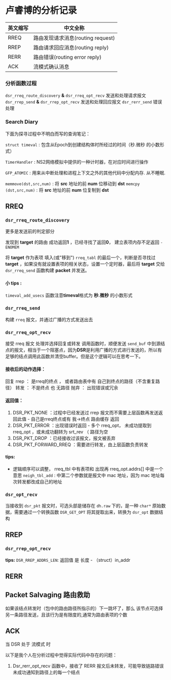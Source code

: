 # 卢睿博的分析记录

| 英文缩写 | 中文全称                          |
| -------- | --------------------------------- |
| RREQ     | 路由发现请求消息(routing request) |
| RREP     | 路由请求回应消息(routing reply)   |
| RERR     | 路由错误(routing error reply)   |
| ACK      | 流模式确认消息                   |

### 分析函数过程

`dsr_rreq_route_discovery` **&** `dsr_rreq_opt_recv` 发送和处理请求报文
`dsr_rrep_send` **&** `dsr_rrep_opt_recv` 发送和处理回应报文
`dsr_rerr_send` 错误处理

### Search Diary

下面为探寻过程中不明白而写的查询笔记：

`struct timeval` : 包含从Epoch到创建结构体时所经过的时间（秒.微秒 的小数形式）

`TimerHandler` : NS2网络模拟中提供的一种计时器，在对应时间进行操作

`GFP_ATOMIC` : 用来从中断处理和进程上下文之外的其他代码中分配内存. 从不睡眠.



`memmove(dst,src,num)` : 将 **src** 地址的前 **num** 位移动到 **dst**
`memcpy (dst,src,num)` : 将 **src** 地址的前 **num** 位复制到 **dst**
## RREQ

### `dsr_rreq_route_discovery`

更多是发送前的判定部分

发现到 **target** 的路由 成功返回**1** ，已经寻找了返回**0**， 建立表项内存不足返回 `-ENOMEM`

将 **target** 作为表项 填入(或"移到") `rreq_tabl` 的最后一个，判断是否寻找过 **target** ，如果没有就设置表项的相关状态，设置一个定时器，最后将 **target** 交给 `dsr_rreq_send` 函数构建 **packet** 并发送。

#### 小 tips :

`timeval_add_usecs` 函数注意**timeval**格式为 **秒.微秒** 的小数形式 


### `dsr_rreq_send`

构建 `rreq` 报文，并通过广播的方式发送出去

### `dsr_rreq_opt_recv`

接受 rreq 报文 处理并选择回复或转发
调用函数时，顺便发送 `send_buf` 中到源结点的报文，相当于一个阻塞点，因为**DSR**是利用广播的方式进行发送的，所以有足够的结点调用此函数并清空buffer。但是这个逻辑可以在思考一下。
#### 接收后的动作选择：
回复 rrep ： 是rreq的终点 ， 或者路由表中有 自己到终点的路径（不含重复路径）
转发 ： 不是终点 也 无路径
抛弃 ： 出现错误或冗余
#### 返回值：
1. DSR_PKT_NONE ：过程中已经发送过 rrep 报文而不需要上层函数再发送返回此值 - 自己是rreq终点或有 我->终点 路由缓存 返回
2. DSR_PKT_ERROR ：出现错误时返回 - 多个 rreq_opt， 未成功提取到 rreq_opt ，或未成功翻转为 srt_rev （ 路径为空
3. DSR_PKT_DROP  ：已经接收过该报文，报文被丢弃
4. DSR_PKT_FORWARD_RREQ ：需要进行转发，由上层函数负责转发
#### tips:
* 逻辑顺序可以调整， rreq_tbl 中有表项和 出现再 rreq_opt.addrs[] 中是一个意思
`neigh_tbl_add` : 中第二个参数就是报文中 mac 地址，因为 mac 地址每次转发都改成自己的地址

### `dsr_opt_recv`


当接收到 `dsr_pkt` 报文时，可选头部是储存在 `dh.raw` 下的，是一种 `char*` 原始数据，需要通过一个转换函数 `DSR_GET_OPT` 将其提取出来，转换为 `dsr_opt` 数据结构

## RREP

### `dsr_rrep_opt_recv`

**tips:**
`DSR_RREP_ADDRS_LEN`: 返回值 是 长度 - （struct）in_addr

## RERR




## Packet Salvaging 路由救助
如果该结点转发时（包中的路由路径所指示的）下一跳坏了，那么 该节点可选择另一条路径发送，且该行为是有限度的,通常为路由表项的个数

## ACK
当 DSR 处于 流模式 时

以下是我个人在分析过程中觉得实际代码中存在的问题：
1.	Dsr_rerr_opt_recv 函数中，接收了 RERR 报文后未转发，可能导致链路错误未成功通知到路径上的每一个结点
